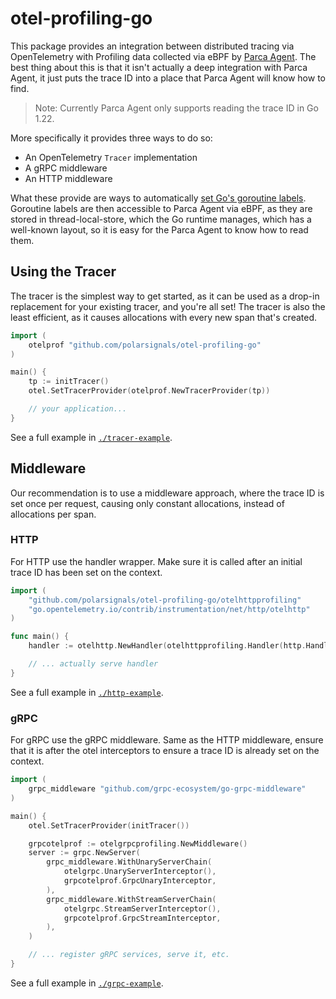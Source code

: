 # otel-profiling-go

This package provides an integration between distributed tracing via OpenTelemetry with Profiling data collected via eBPF by [Parca Agent](https://github.com/parca-dev/parca-agent). The best thing about this is that it isn't actually a deep integration with Parca Agent, it just puts the trace ID into a place that Parca Agent will know how to find.

> Note: Currently Parca Agent only supports reading the trace ID in Go 1.22.

More specifically it provides three ways to do so:

* An OpenTelemetry `Tracer` implementation
* A gRPC middleware
* An HTTP middleware

What these provide are ways to automatically [set Go's goroutine labels](https://pkg.go.dev/runtime/pprof#SetGoroutineLabels). Goroutine labels are then accessible to Parca Agent via eBPF, as they are stored in thread-local-store, which the Go runtime manages, which has a well-known layout, so it is easy for the Parca Agent to know how to read them.

## Using the Tracer

The tracer is the simplest way to get started, as it can be used as a drop-in replacement for your existing tracer, and you're all set! The tracer is also the least efficient, as it causes allocations with every new span that's created.

```go
import (
	otelprof "github.com/polarsignals/otel-profiling-go"
)

main() {
	tp := initTracer()
	otel.SetTracerProvider(otelprof.NewTracerProvider(tp))

	// your application...
}
```

See a full example in [`./tracer-example`](./tracer-example).

## Middleware

Our recommendation is to use a middleware approach, where the trace ID is set once per request, causing only constant allocations, instead of allocations per span.

### HTTP

For HTTP use the handler wrapper. Make sure it is called after an initial trace ID has been set on the context.

```go
import (
	"github.com/polarsignals/otel-profiling-go/otelhttpprofiling"
	"go.opentelemetry.io/contrib/instrumentation/net/http/otelhttp"
)

func main() {
	handler := otelhttp.NewHandler(otelhttpprofiling.Handler(http.HandlerFunc(fibHandler)), "fibHandler")

	// ... actually serve handler
}
```

See a full example in [`./http-example`](./http-example).

### gRPC

For gRPC use the gRPC middleware. Same as the HTTP middleware, ensure that it is after the otel interceptors to ensure a trace ID is already set on the context.

```go
import (
	grpc_middleware "github.com/grpc-ecosystem/go-grpc-middleware"
)

main() {
	otel.SetTracerProvider(initTracer())

	grpcotelprof := otelgrpcprofiling.NewMiddleware()
	server := grpc.NewServer(
		grpc_middleware.WithUnaryServerChain(
			otelgrpc.UnaryServerInterceptor(),
			grpcotelprof.GrpcUnaryInterceptor,
		),
		grpc_middleware.WithStreamServerChain(
			otelgrpc.StreamServerInterceptor(),
			grpcotelprof.GrpcStreamInterceptor,
		),
	)

	// ... register gRPC services, serve it, etc.
}
```

See a full example in [`./grpc-example`](./grpc-example).

